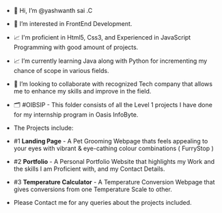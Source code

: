- 👋 Hi, I’m @yashwanth sai .C
- 👀 I’m interested in FrontEnd Development.
- 📈 I'm proficient in Html5, Css3, and Experienced in JavaScript Programming with good amount of projects.
- 📈 I’m currently learning Java along with Python for incrementing my chance of scope in various fields.
- 💞️ I’m looking to collaborate with recognized Tech company that allows me to enhance my skills and improve in the field.

- 🗂️ #OIBSIP - This folder consists of all the Level 1 projects I have done for my internship program in Oasis InfoByte.
- The Projects include:
- #1 **Landing Page** - A Pet Grooming Webpage thats feels appealing to your eyes with vibrant & eye-cathing colour combinations ( FurryStop )
- #2 **Portfolio** - A Personal Portfolio Website that highlights my Work and the skills I am Proficient with, and my Contact Details.
- #3 **Temperature Calculator** - A Temperature Conversion Webpage that gives conversions from one Temperature Scale to other.
- Please Contact me for any queries about the projects included.
